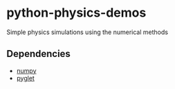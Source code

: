 # python-physics-demos
Simple physics simulations using the numerical methods

## Dependencies
* [numpy](http://www.numpy.org/)
* [pyglet](www.pyglet.org/)